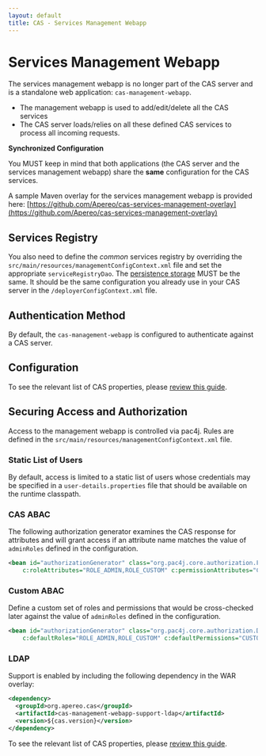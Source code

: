 ```yaml
---
layout: default
title: CAS - Services Management Webapp
---
```

# Services Management Webapp

The services management webapp is no longer part of the CAS server and
is a standalone web application: `cas-management-webapp`.

* The management webapp is used to add/edit/delete all the CAS services
* The CAS server loads/relies on all these defined CAS services to process all incoming requests.

<div class="alert alert-warning"><strong>Synchronized Configuration</strong><p>
You MUST keep in mind that both applications (the CAS server and the services management webapp)
share the <strong>same</strong> configuration for the CAS services.
</p></div>

A sample Maven overlay for the services management webapp is provided
 here: [https://github.com/Apereo/cas-services-management-overlay](https://github.com/Apereo/cas-services-management-overlay)

## Services Registry

You also need to define the *common* services registry by overriding the `src/main/resources/managementConfigContext.xml`
file and set the appropriate `serviceRegistryDao`. The [persistence storage](Service-Management.html) MUST be the same.
It should be the same configuration you already use in your CAS server in the `/deployerConfigContext.xml` file.

## Authentication Method

By default, the `cas-management-webapp` is configured to authenticate against a CAS server. 

## Configuration

To see the relevant list of CAS properties, please [review this guide](Configuration-Properties.html).

## Securing Access and Authorization

Access to the management webapp is controlled via pac4j. Rules are defined in 
the `src/main/resources/managementConfigContext.xml` file.


### Static List of Users

By default, access is limited to a static list of users whose credentials may be 
specified in a `user-details.properties` 
file that should be available on the runtime classpath. 

### CAS ABAC

The following authorization generator examines the CAS response for attributes
and will grant access if an attribute name matches the value of `adminRoles` defined in the configuration.
 
```xml
<bean id="authorizationGenerator" class="org.pac4j.core.authorization.FromAttributesAuthorizationGenerator"
    c:roleAttributes="ROLE_ADMIN,ROLE_CUSTOM" c:permissionAttributes="CUSTOM_PERMISSION1,CUSTOM_PERMISSION2" />
```

### Custom ABAC

Define a custom set of roles and permissions that would be cross-checked later against the value of `adminRoles`
defined in the configuration.
 
```xml
<bean id="authorizationGenerator" class="org.pac4j.core.authorization.DefaultRolesPermissionsAuthorizationGenerator"
    c:defaultRoles="ROLE_ADMIN,ROLE_CUSTOM" c:defaultPermissions="CUSTOM_PERMISSION1,CUSTOM_PERMISSION2" />
```

### LDAP

Support is enabled by including the following dependency in the WAR overlay:

```xml
<dependency>
  <groupId>org.apereo.cas</groupId>
  <artifactId>cas-management-webapp-support-ldap</artifactId>
  <version>${cas.version}</version>
</dependency>
```


To see the relevant list of CAS properties, please [review this guide](Configuration-Properties.html).
